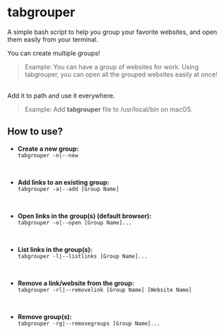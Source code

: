
# tabgrouper
A simple bash script to help you group your favorite websites, and open them easily from your terminal.

You can create multiple groups!
> Example: You can have a group of websites for work. Using tabgrouper, you can open all the grouped websites easily at once!

&nbsp;  
Add it to path and use it everywhere.
> Example: Add **tabgrouper** file to /usr/local/bin on macOS.

<h2> How to use? </h2>

<ul>
 <li><strong>Create a new group:</strong></li>
 <code>tabgrouper -n|--new </code>
 <p>&nbsp;</p>
 <li><strong>Add links to an existing group:</strong></li>
 <code>tabgrouper -a|--add [Group Name]</code>
 <p>&nbsp;</p>
 <li><strong>Open links in the group(s) (default browser):</strong></li>
 <code>tabgrouper -o|--open [Group Name]...</code>
  <p>&nbsp;</p>
 <li><strong>List links in the group(s):</strong></li>
 <code>tabgrouper -l|--listlinks [Group Name]...</code>
  <p>&nbsp;</p>
 <li><strong>Remove a link/website from the group:</strong></li>
 <code>tabgrouper -rl|--removelink [Group Name] [Website Name]</code>
  <p>&nbsp;</p>
 <li><strong>Remove group(s):</strong></li>
 <code>tabgrouper -rg|--removegroups [Group Name]...</code>
 </ul>

